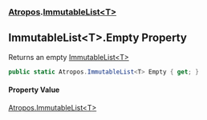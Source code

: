 ### [Atropos](./Atropos.md 'Atropos').[ImmutableList&lt;T&gt;](./ImmutableList-T-.md 'Atropos.ImmutableList&lt;T&gt;')
## ImmutableList&lt;T&gt;.Empty Property
Returns an empty [ImmutableList&lt;T&gt;](./ImmutableList-T-.md 'Atropos.ImmutableList&lt;T&gt;')  
```csharp
public static Atropos.ImmutableList<T> Empty { get; }
```
#### Property Value
[Atropos.ImmutableList&lt;](./ImmutableList-T-.md 'Atropos.ImmutableList&lt;T&gt;')[T](./ImmutableList-T-.md#Atropos-ImmutableList-T--T 'Atropos.ImmutableList&lt;T&gt;.T')[&gt;](./ImmutableList-T-.md 'Atropos.ImmutableList&lt;T&gt;')  
